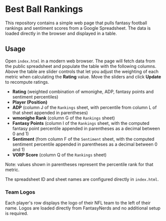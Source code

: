 # Best Ball Rankings

This repository contains a simple web page that pulls fantasy football rankings
and sentiment scores from a Google Spreadsheet. The data is loaded directly in
the browser and displayed in a table.

## Usage

Open `index.html` in a modern web browser. The page will fetch data from the
public spreadsheet and populate the table with the following columns. Above the
table are slider controls that let you adjust the weighting of each metric when
calculating the **Rating** value. Move the sliders and click **Update** to
recompute ratings.

- **Rating** (weighted combination of wmonighe, ADP, fantasy points and sentiment percentiles)
- **Player (Position)**
- **ADP** (column J of the `Rankings` sheet, with percentile from column L of that sheet appended in parentheses)
- **wmonighe Rank** (column G of the `Rankings` sheet)
- **Fantasy Points** (column I of the `Rankings` sheet, with the computed fantasy point percentile appended in parentheses as a decimal between 0 and 1)
- **Sentiment** (from column F of the `Sentiment` sheet, with the computed
  sentiment percentile appended in parentheses as a decimal between 0 and 1)
- **VORP Score** (column Q of the `Rankings` sheet)

Note: values shown in parentheses represent the percentile rank for that metric.

The spreadsheet ID and sheet names are configured directly in `index.html`.

### Team Logos

Each player's row displays the logo of their NFL team to the left of their name.
Logos are loaded directly from FantasyNerds and no additional setup is required.

